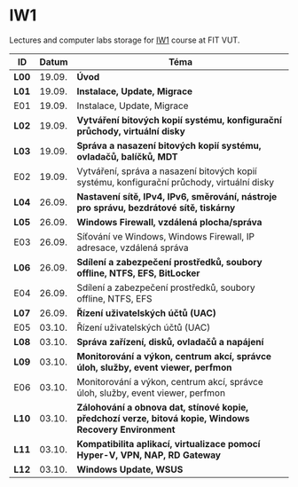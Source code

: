# IW1
Lectures and computer labs storage for [IW1](https://www.fit.vut.cz/study/course/294184) course at FIT VUT.


| ID      | Datum  | Téma                                                                                                    |
| ------- | ------ | ------------------------------------------------------------------------------------------------------- |
| **L00** | 19.09. | **Úvod**                                                                                                |
| **L01** | 19.09. | **Instalace, Update, Migrace**                                                                          |
| E01     | 19.09. | Instalace, Update, Migrace                                                                              |
| **L02** | 19.09. | **Vytváření bitových kopií systému, konfigurační průchody, virtuální disky**                            |
| **L03** | 19.09. | **Správa a nasazení bitových kopií systému, ovladačů, balíčků, MDT**                                    |
| E02     | 19.09. | Vytváření, správa a nasazení bitových kopií systému, konfigurační průchody, virtuální disky             |
| **L04** | 26.09. | **Nastavení sítě, IPv4, IPv6, směrování, nástroje pro správu, bezdrátové sítě, tiskárny**               |
| **L05** | 26.09. | **Windows Firewall, vzdálená plocha/správa**                                                            |
| E03     | 26.09. | Síťování ve Windows, Windows Firewall, IP adresace, vzdálená správa                                     |
| **L06** | 26.09. | **Sdílení a zabezpečení prostředků, soubory offline, NTFS, EFS, BitLocker**                             |
| E04     | 26.09. | Sdílení a zabezpečení prostředků, soubory offline, NTFS, EFS                                            |
| **L07** | 26.09. | **Řízení uživatelských účtů (UAC)**                                                                     |
| E05     | 03.10. | Řízení uživatelských účtů (UAC)                                                                         |
| **L08** | 03.10. | **Správa zařízení, disků, ovladačů a napájení**                                                         |
| **L09** | 03.10. | **Monitorování a výkon, centrum akcí, správce úloh, služby, event viewer, perfmon**                     |
| E06     | 03.10. | Monitorování a výkon, centrum akcí, správce úloh, služby, event viewer, perfmon                         |
| **L10** | 03.10. | **Zálohování a obnova dat, stínové kopie, předchozí verze, bitová kopie, Windows Recovery Environment** |
| **L11** | 03.10. | **Kompatibilita aplikací, virtualizace pomocí Hyper-V, VPN, NAP, RD Gateway**                           |
| **L12** | 03.10. | **Windows Update, WSUS**                                                                                |
